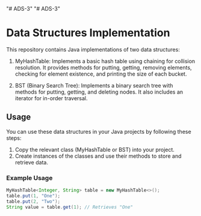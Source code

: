 "# ADS-3" 
"# ADS-3" 
# Data Structures Implementation

This repository contains Java implementations of two data structures:

1. MyHashTable: Implements a basic hash table using chaining for collision resolution.
   It provides methods for putting, getting, removing elements, checking for element existence,
   and printing the size of each bucket.

2. BST (Binary Search Tree): Implements a binary search tree with methods for putting, getting,
   and deleting nodes. It also includes an iterator for in-order traversal.

## Usage

You can use these data structures in your Java projects by following these steps:

1. Copy the relevant class (MyHashTable or BST) into your project.
2. Create instances of the classes and use their methods to store and retrieve data.

### Example Usage

```java
MyHashTable<Integer, String> table = new MyHashTable<>();
table.put(1, "One");
table.put(2, "Two");
String value = table.get(1); // Retrieves "One"
